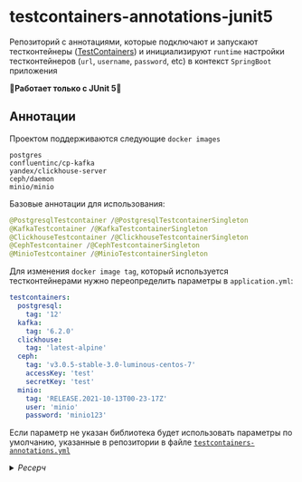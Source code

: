 # testcontainers-annotations-junit5

Репозиторий с аннотациями, которые подключают и запускают тестконтейнеры
([TestContainers](https://github.com/testcontainers/testcontainers-java)) и инициализируют `runtime` настройки
тестконтейнеров (`url`, `username`, `password`, etc)
в контекст `SpringBoot` приложения

🚨**Работает только с JUnit 5**🚨

## Аннотации

Проектом поддерживаются следующие `docker images` 

```
postgres
confluentinc/cp-kafka
yandex/clickhouse-server
ceph/daemon
minio/minio
```

Базовые аннотации для использования:

```java
@PostgresqlTestcontainer /@PostgresqlTestcontainerSingleton
@KafkaTestcontainer /@KafkaTestcontainerSingleton
@ClickhouseTestcontainer /@ClickhouseTestcontainerSingleton
@CephTestcontainer /@CephTestcontainerSingleton
@MinioTestcontainer /@MinioTestcontainerSingleton
```

Для изменения `docker image tag`, который используется тестконтейнерами нужно переопределить параметры в `application.yml`:

```yml
testcontainers:
  postgresql:
    tag: '12'
  kafka:
    tag: '6.2.0'
  clickhouse:
    tag: 'latest-alpine'
  ceph:
    tag: 'v3.0.5-stable-3.0-luminous-centos-7'
    accessKey: 'test'
    secretKey: 'test'
  minio:
    tag: 'RELEASE.2021-10-13T00-23-17Z'
    user: 'minio'
    password: 'minio123'
```

Eсли параметр не указан библиотека будет использовать параметры по умолчанию, указанные в репозитории в
файле [`testcontainers-annotations.yml`](https://github.com/rbkmoney/testcontainers-annotations/blob/master/src/main/resources/testcontainers-annotations.yml)

<details>

<summary>
  <a class="btnfire small stroke"><em class="fas fa-chevron-circle-down">Ресерч</em>&nbsp;&nbsp;</a>    
</summary>

<p>
  
В домене [rbkmoney](https://github.com/rbkmoney) распрострена практика создания интеграционных тестов с использованием
цепочки наследования классов, когда родитель является классом с конфигом теста, в которой спрятана вся техническая
инициализация спрингового приложения и внешних зависимостей, которые по стандарту
являются [TestContainers](https://github.com/testcontainers/testcontainers-java)  

Класс-родитель с конфигом для тестов, для которых является необходимым использования `PostgreSQL` в качестве внешней
зависимости:
  
```java
  
@SpringBootTest
@Testcontainers
@DirtiesContext
@ContextConfiguration(classes = Application.class,
        initializers = Initializer.class)
public abstract class AbstractPostgreTestContainerConfig {

    private static final String POSTGRESQL_IMAGE_NAME = "postgres";
    private static final String POSTGRESQL_VERSION = "9.6";

    @Container
    public static final PostgreSQLContainer DB = new PostgreSQLContainer(DockerImageName
            .parse(POSTGRESQL_IMAGE_NAME)
            .withTag(POSTGRESQL_VERSION));

    public static class Initializer implements ApplicationContextInitializer<ConfigurableApplicationContext> {
        @Override
        public void initialize(ConfigurableApplicationContext configurableApplicationContext) {
            TestPropertyValues.of(
                    "spring.datasource.url=" + DB.getJdbcUrl(),
                    "spring.datasource.username=" + DB.getUsername(),
                    "spring.datasource.password=" + DB.getPassword(),
                    "flyway.url=" + DB.getJdbcUrl(),
                    "flyway.user=" + DB.getUsername(),
                    "flyway.password=" + DB.getPassword()
            ).applyTo(configurableApplicationContext);
        }
    }
}
  
```

К плюсам данного решения можно отнести тот факт, что сами тесты становятся более читаемым, в которых нет ничего
лишнего, кроме покрытия бизнес-логики приложения
  
Тогда типичный тест `Dao` слоя будет выглядеть как:

```java
  
class PaymentDaoTest extends AbstractPostgreTestContainerConfig {

    @Autowired
    PaymentDao paymentDao;
  
  ...

}

```

В этом моменте появилось желание избавиться от самого способо организации инициализации тестов с использованием
порождающего класса, которая влечет повышение запутанности кода, но при этом сохранить приемлемый уровень лаконичности и
простоты, свести запутанность к минимуму, избавиться от наследования

Вместо использования порождающего класса с конфигами для тестов можно использовать описание теста через аннотации в
которых содержится вся необходимая конфигурация для теста. Если здесь сравнить данный инструмент с
использованием `@Testcontaners` и `@Container`
то это является эквивалентами, но данная библиотека прячет процесс инициализации под капот. Как можно увидеть из
примеров при использовании
`@Testcontaners` появляется однообразный код который тиражируется (копипастится) по всем файлам с классами и тестами.
Если он однообразный его же можно вынести в одно место, верно?

Плюс, данный инструмент дает возможность использовать синглтон, если нет прямой необходимости перезапускать контейнер
при каждом тесте

</p>

</details> 
